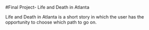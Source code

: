 #Final Project- Life and Death in Atlanta

Life and Death in Atlanta is a short story in which the user has the opportunity to choose which path to go on. 
